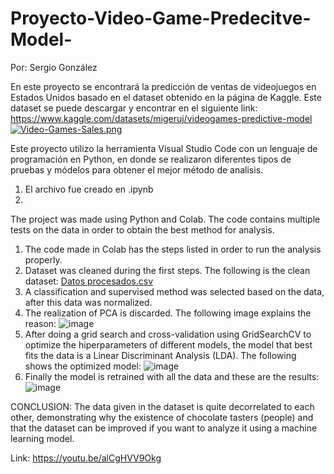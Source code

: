 # Proyecto-Video-Game-Predecitve-Model-
Por: Sergio González

En este proyecto se encontrará la predicción de ventas de videojuegos en Estados Unidos basado en el dataset obtenido en la página de Kaggle.
Este dataset se puede descargar y encontrar en el siguiente link: https://www.kaggle.com/datasets/migeruj/videogames-predictive-model
[![Video-Games-Sales.png](https://i.postimg.cc/yN6N9fHM/Video-Games-Sales.png)](https://postimg.cc/3k67QFW1)

Este proyecto utilizo la herramienta Visual Studio Code con un lenguaje de programación en Python, en donde se realizaron diferentes tipos de pruebas y módelos para obtener el mejor método de analisis.
1. El archivo fue creado en .ipynb
2. 

The project was made using Python and Colab. The code contains multiple tests on the data in order to obtain the best method for analysis. 
1. The code made in Colab has the steps listed in order to run the analysis properly.
2. Dataset was cleaned during the first steps. The following is the clean dataset:
[Datos procesados.csv](https://github.com/pazju/Chocolate-Ratings-Prediction/files/8750000/Datos.procesados.csv)
3. A classification and supervised method was selected based on the data, after this data was normalized.
4. The realization of PCA is discarded. The following image explains the reason: ![image](https://user-images.githubusercontent.com/98425571/169710216-60804549-8b84-468f-b3fb-67b21dd4dffc.png)
5. After doing a grid search and cross-validation using GridSearchCV to optimize the hiperparameters of different models, the model that best fits the data is a Linear Discriminant Analysis (LDA). The following shows the optimized model: ![image](https://user-images.githubusercontent.com/98425571/169710334-a3ea2846-94cc-4531-ae76-dc00ec39f508.png)
6. Finally the model is retrained with all the data and these are the results: ![image](https://user-images.githubusercontent.com/98425571/169710369-d054fa12-e67a-4e82-88ec-2d24f603ee19.png)

CONCLUSION:
The data given in the dataset is quite decorrelated to each other, demonstrating why the existence of chocolate tasters (people) and that the dataset can be improved if you want to analyze it using a machine learning model.

Link:
https://youtu.be/alCgHVV9Okg
